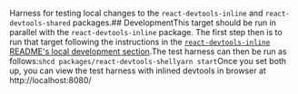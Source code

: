 Harness for testing local changes to the `react-devtools-inline` and `react-devtools-shared` packages.## DevelopmentThis target should be run in parallel with the `react-devtools-inline` package. The first step then is to run that target following the instructions in the [`react-devtools-inline` README's local development section](https://github.com/facebook/react/tree/main/packages/react-devtools-inline#local-development).The test harness can then be run as follows:```shcd packages/react-devtools-shellyarn start```Once you set both up, you can view the test harness with inlined devtools in browser at http://localhost:8080/